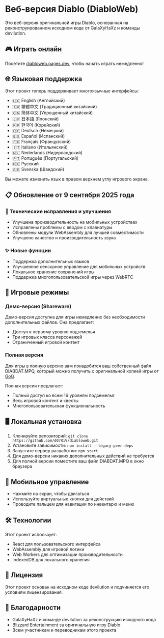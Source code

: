 # Веб-версия Diablo (DiabloWeb)

Это веб-версия оригинальной игры Diablo, основанная на реконструированном исходном коде от GalaXyHaXz и команды devilution.

## 🎮 Играть онлайн

Посетите [diabloweb.pages.dev](https://diabloweb.pages.dev), чтобы начать играть немедленно!

## 🌐 Языковая поддержка

Этот проект теперь поддерживает многоязычные интерфейсы:
- 🇺🇸 English (Английский)
- 🇹🇼 繁體中文 (Традиционный китайский)
- 🇨🇳 简体中文 (Упрощенный китайский)
- 🇯🇵 日本語 (Японский)
- 🇰🇷 한국어 (Корейский)
- 🇩🇪 Deutsch (Немецкий)
- 🇪🇸 Español (Испанский)
- 🇫🇷 Français (Французский)
- 🇮🇹 Italiano (Итальянский)
- 🇳🇱 Nederlands (Нидерландский)
- 🇵🇹 Português (Португальский)
- 🇷🇺 Русский
- 🇸🇪 Svenska (Шведский)

Вы можете изменить язык в правом верхнем углу игрового экрана.

## 📋 Обновление от 9 сентября 2025 года

### 🔧 Технические исправления и улучшения

- Улучшена производительность на мобильных устройствах
- Исправлены проблемы с вводом с клавиатуры
- Обновлены модули WebAssembly для лучшей совместимости
- Улучшено качество и производительность звука

### ✨ Новые функции

- Поддержка дополнительных языков
- Улучшенное сенсорное управление для мобильных устройств
- Локальное хранение сохранений игры
- Поддержка многопользовательской игры через WebRTC

## 🎲 Игровые режимы

### Демо-версия (Shareware)

Демо-версия доступна для игры немедленно без необходимости дополнительных файлов. Она предлагает:
- Доступ к первому уровню подземелья
- Три игровых класса персонажей
- Ограниченный игровой контент

### Полная версия

Для игры в полную версию вам понадобится ваш собственный файл DIABDAT.MPQ, который можно получить с оригинальной копией игры от [GoG](https://www.gog.com/game/diablo).

Полная версия предлагает:
- Полный доступ ко всем 16 уровням подземелья
- Весь игровой контент и квесты
- Многопользовательская функциональность

## 🖥️ Локальная установка

1. Клонируйте репозиторий: `git clone https://github.com/d07RiV/diabloweb.git`
2. Установите зависимости: `npm install --legacy-peer-deps`
3. Запустите сервер разработки: `npm start`
4. Для демо-версии никаких дополнительных действий не требуется
5. Для полной версии поместите ваш файл DIABDAT.MPQ в окно браузера

## 📱 Мобильное управление

- Нажмите на экран, чтобы двигаться
- Используйте виртуальные кнопки для действий
- Проводите пальцем для навигации по инвентарю и меню

## 🛠️ Технологии

Этот проект использует:
- React для пользовательского интерфейса
- WebAssembly для игровой логики
- Web Workers для оптимизации производительности
- IndexedDB для локального хранения

## 📄 Лицензия

Этот проект основан на исходном коде devilution и подчиняется его условиям лицензирования.

## 🙏 Благодарности

- GalaXyHaXz и команде devilution за реконструкцию исходного кода
- Blizzard Entertainment за оригинальную игру Diablo
- Всем участникам и переводчикам этого проекта